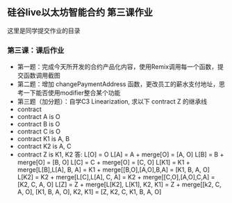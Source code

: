 ## 硅谷live以太坊智能合约 第三课作业
这里是同学提交作业的目录

### 第三课：课后作业
- 第一题：完成今天所开发的合约产品化内容，使用Remix调用每一个函数，提交函数调用截图
- 第二题：增加 changePaymentAddress 函数，更改员工的薪水支付地址，思考一下能否使用modifier整合某个功能
- 第三题（加分题）：自学C3 Linearization, 求以下 contract Z 的继承线
- contract  
- contract A is O
- contract B is O
- contract C is O
- contract K1 is A, B
- contract K2 is A, C
- contract Z is K1, K2
答:
L[O] = O
L[A] = A + merge[O] = [A, O]
L[B] = B + merge[O] = [B, O]
L[C] = C + merge[O] = [C, O]
L[K1] = K1 + merge[L[B],L[A], B, A] = K1 + merge[[B,O],[A,O],B,A] = [K1, B, A, O]
L[K2] = K2 + merge[L[C],L[A], C, A] = K2 + merge[[C,O],[A,O],C,A] = [K2, C, A, O]
L[Z] = Z + merge[L[K2], L[K1], K2, K1] = Z + merge[[k2, C, A, O], [K1, B, A, O], K2, K1] = [Z, K2, C, K1, B, A, O]

